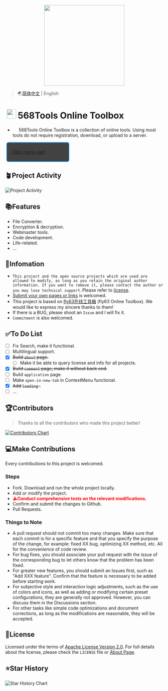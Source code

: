 <p align="center">
    <img height="256" src='https://Tools.PJ568.eu.org/img/icon.svg' />
</p>

> 🌏[简体中文](./README.md) | English

# <img height="30" style="margin: -3px 5px;" src="https://Tools.PJ568.eu.org/img/icon.svg"/>568Tools Online Toolbox

* <img height="15" src="https://Tools.PJ568.eu.org/img/icon.svg"/> 568Tools Online Toolbox is a collection of online tools. Using most tools do not require registration, download, or upload to a server.

<a style="font-size:14px;margin:10px 0.8%;border:2px solid #0277BD;border-radius:6px;background:#424242;width:200px;min-height:62px;line-height:20px;box-sizing:border-box;display:flex;align-items:center" href="https://Tools.PJ568.eu.org/"><img height="15" src="https://tools.PJ568.eu.org/img/icon.svg"/> Click me to visit</a>

## 🪴Project Activity

![Project Activity](https://repobeats.axiom.co/api/embed/0e0b27c01d4e9ff093fb3d03fedc74a300068f50.svg "Repobeats analytics image")

## 📚Features

* File Converter.
* Encryption & decryption.
* Webmaster tools.
* Code development.
* Life-related.
* ...

## 📖Infomation

* `This project and the open source projects which are used are allowed to modify, as long as you retain the original author information. If you want to remove it, please contact the author or you may lose technical support.`Please refer to [license](https://Tools.PJ568.eu.org/about/#1).
* [Submit your own pages or links](https://Tools.PJ568.eu.org/application) is welcomed.
* This project is based on [fly63在线工具箱](https://github.com/mydearcc/tools) (fly63 Online Toolbox). We would like to express my sincere thanks to them!
* If there is a BUG, please shoot an `Issue` and I will fix it.
* `Commitment` is also welcomed.

## ✅To Do List

* [ ] Fix Search, make it functional.
* [ ] Multilingual support.
* [X] ~~Build `about` page.~~
  * [ ] Make it be able to query license and info for all projects.
* [X] ~~Build `comment` page, make it without back end.~~
* [ ] Build `application` page.
* [ ] Make `open-in-new-tab` in ContextMenu functional.
* [X] ~~Add `loading` .~~
* [ ] ...

## 🏆Contributors

> Thanks to all the contributors who made this project better!

[![Contributors Chart](https://contrib.rocks/image?repo=PJ-568/568tools)](https://github.com/PJ-568/568tools/graphs/contributors)

## 💻Make Contributions

Every contributions to this project is welcomed.

### Steps

* Fork. Download and run the whole project locally.
* Add or modify the project.
* <b style="color:red">⚠️Conduct comprehensive tests on the relevant modifications.</b>
* Confirm and submit the changes to Github.
* Pull Requests.

### Things to Note

* A pull request should not commit too many changes. Make sure that each commit is for a specific feature and that you specify the purpose of the change, for example: fixed XX bug, optimizing XX method, etc. All for the convenience of code review.
* For bug fixes, you should associate your pull request with the issue of the corresponding bug to let others know that the problem has been fixed.
* For greater new features, you should submit an Issues first, such as "Add XXX feature". Confirm that the feature is necessary to be added before starting work.
* For subjective style and interaction logic adjustments, such as the use of colors and icons, as well as adding or modifying certain preset configurations, they are generally not approved. However, you can discuss them in the Discussions section.
* For other tasks like simple code optimizations and document corrections, as long as the modifications are reasonable, they will be accepted.

## 📄License

Licensed under the terms of [Apache License Version 2.0](http://www.apache.org/licenses/LICENSE-2.0). For full details about the license, please check the `LICENSE` file or [About Page](https://Tools.PJ568.eu.org/about/#1).

## ⭐Star History

![Star History Chart](https://api.star-history.com/svg?repos=PJ-568/568tools&type=Date)
